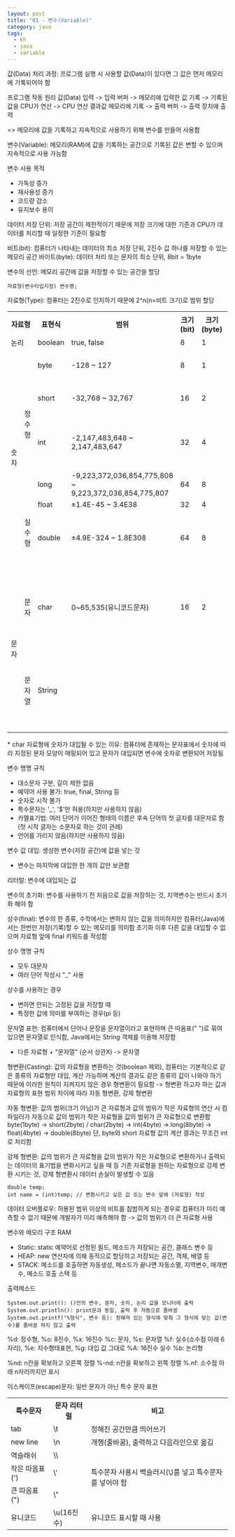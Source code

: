```yaml
---
layout: post
title: "01 - 변수(Variable)"
category: java
tags: 
  - kh
  - java
  - variable
---
```


값(Data) 처리 과정: 프로그램 실행 시 사용할 값(Data)이 있다면 그 값은 먼저 메모리에 기록되어야 함

프로그램 작동 원리
값(Data) 입력 -> 입력 버퍼 -> 메모리에 입력한 값 기록 -> 기록된 값을 CPU가 연산 -> CPU 연산 결과값 메모리에 기록 -> 출력 버퍼 -> 출력 장치에 출력

=> 메모리에 값을 기록하고 지속적으로 사용하기 위해 변수를 만들어 사용함

변수(Variable): 메모리(RAM)에 값을 기록하는 공간으로 기록된 값은 변할 수 있으며 지속적으로 사용 가능함

변수 사용 목적
- 가독성 증가
- 재사용성 증가
- 코드량 감소
- 유지보수 용이

데이터 저장 단위: 저장 공간이 제한적이기 때문에 저장 크기에 대한 기준과 CPU가 데이터를 처리할 때 일정한 기준이 필요함

비트(bit): 컴퓨터가 나타내는 데이터의 최소 저장 단위, 2진수 값 하나를 저장할 수 있는 메모리 공간
바이트(byte): 데이터 처리 또는 문자의 최소 단위, 8bit = 1byte

변수의 선언: 메모리 공간에 값을 저장할 수 있는 공간을 할당

```
자료형(변수타입지정) 변수명;
```

자료형(Type): 컴퓨터는 2진수로 인지하기 때문에 2^n(n=비트 크기)로 범위 할당
<table>
  <tr>
    <th colspan="2">자료형</th>
    <th>표현식</th>
    <th>범위</th>
    <th>크기(bit)</th>
    <th>크기(byte)</th>
    <th>기본 값</th>
    <th>특징</th>
  </tr>
  <tr>
    <td colspan="2">논리</td>
    <td>boolean</td>
    <td>true, false</td>
    <td>8</td>
    <td>1</td>
    <td>false</td>
    <td></td>
  </tr>
  <tr>
    <td rowspan="6">숫자</td>
    <td rowspan="4">정수형</td>
    <td>byte</td>
    <td>-128 ~ 127</td>
    <td>8</td>
    <td>1</td>
    <td>0</td>
    <td rowspan="2">옛 코드의 잔재</td>
  </tr>
  <tr>
    <td>short</td>
    <td>-32,768 ~ 32,767</td>
    <td>16</td>
    <td>2</td>
    <td>0</td>
  </tr>
  <tr>
    <td>int</td>
    <td>-2,147,483,648 ~ 2,147,483,647</td>
    <td>32</td>
    <td>4</td>
    <td>0</td>
    <td>정수 기본형</td>
  </tr>
  <tr>
    <td>long</td>
    <td>-9,223,372,036,854,775,808 ~ 9,223,372,036,854,775,807</td>
    <td>64</td>
    <td>8</td>
    <td>0L</td>
    <td></td>
  </tr>
  <tr>
    <td rowspan="2">실수형</td>
    <td>float</td>
    <td>±1.4E-45 ~ 3.4E38</td>
    <td>32</td>
    <td>4</td>
    <td>0.0f</td>
    <td></td>
  </tr>
  <tr>
    <td>double</td>
    <td>±4.9E-324 ~ 1.8E308</td>
    <td>64</td>
    <td>8</td>
    <td>0.0 또는 0.0d</td>
    <td>실수 기본형</td>
  </tr>
   <tr>
    <td rowspan="2">문자</td>
    <td>문자</td>
    <td>char</td>
    <td>0~65,535(유니코드문자)</td>
    <td>16</td>
    <td>2</td>
    <td>‘\u0000’</td>
    <td>홑따옴표(' ') 사용</td>
  </tr>
   <tr>
    <td>문자열</td>
    <td>String</td>
    <td></td>
    <td></td>
    <td></td>
    <td></td>
    <td>참조형, 따옴표(" ") </td>
  </tr>
</table>
* char 자료형에 숫자가 대입될 수 있는 이유: 컴퓨터에 존재하는 문자표에서 숫자에 따라 지정된 문자 모양이 매핑되어 있고 문자가 대입되면 변수에 숫자로 변환되어 저장됨

변수 명명 규칙
- 대소문자 구분, 길이 제한 없음
- 예약어 사용 불가: true, final, String 등
- 숫자로 시작 불가
- 특수문자는 '_', '$'만 허용(하지만 사용하지 않음)
- 카멜표기법: 여러 단어가 이어진 형태의 이름은 후속 단어의 첫 글자를 대문자로 함(첫 시작 글자는 소문자로 하는 것이 관례)
- 언어를 가리지 않음(하지만 사용하지 않음)

변수 값 대입: 생성한 변수(저장 공간)에 값을 넣는 것
* 변수는 마지막에 대입한 한 개의 값만 보관함

리터럴: 변수에 대입되는 값

변수의 초기화: 변수를 사용하기 전 처음으로 값을 저장하는 것, 지역변수는 반드시 초기화 해야 함

상수(final): 변수의 한 종류, 수학에서는 변하지 않는 값을 의미하지만 컴퓨터(Java)에서는 한번만 저장(기록)할 수 있는 메모리를 의미함
초기화 이후 다른 값을 대입할 수 없으며 자료형 앞에 final 키워드를 작성함

상수 명명 규칙
-  모두 대문자
-  여러 단어 작성시 "_" 사용

상수를 사용하는 경우
- 변하면 안되는 고정된 값을 저장할 때
- 특정한 값에 의미를 부여하는 경우(pi 등)

문자열 표현: 컴퓨터에서 단어나 문장을 문자열이라고 표현하며 큰 따옴표(" ")로 묶여 있으면 문자열로 인식함, Java에서는 String 객체를 이용해 저장함
* 다른 자료형 + "문자열" (순서 상관X) -> 문자열

형변환(Casting): 값의 자료형을 변환하는 것(boolean 제외), 컴퓨터는 기본적으로 같은 종류의 자료형만 대입, 계산 가능하며 계산의 결과도 같은 종류의 값이 나와야 하기 때문에 이러한 원칙이 지켜지지 않은 경우 형변환이 필요함
-> 형변환 하고자 하는 값과 자료형의 표현 범위 차이에 따라 자동 형변환, 강제 형변환

자동 형변환: 값의 범위(크기 아님)가 큰 자료형과 값의 범위가 작은 자료형의 연산 시 컴파일러가 자동으로 값의 범위가 작은 자료형을 값의 범위가 큰 자료형으로 변환함
byte(1byte) -> short(2byte) / char(2byte) -> int(4byte) -> long(8byte) -> float(4byte) -> double(8byte)
단, byte와 short 자료형 값의 계산 결과는 무조건 int로 처리함

강제 형변환: 값의 범위가 큰 자료형을 값의 범위가 작은 자료형으로 변환하거나 출력되는 데이터의 표기법을 변화시키고 싶을 때 등 기존 자료형을 원하는 자료형으로 강제 변환 시키는 것, 강제 형변환시 데이터 손실이 발생할 수 있음
```
double temp;
int name = (int)temp; // 변환시키고 싶은 값 또는 변수 앞에 (자료형) 작성
```

데이터 오버플로우: 허용된 범위 이상의 비트를 침범하게 되는 경우로 컴퓨터가 미리 예측할 수 없기 때문에 개발자가 미리 예측해야 함 -> 값의 범위가 더 큰 자료형 사용

변수와 메모리 구조
RAM
- Static: static 예약어로 선정된 필드, 메소드가 저장되는 공간, 클래스 변수 등
- HEAP: new 연산자에 의해 동적으로 할당하고 저장되는 공간, 객체, 배열 등
- STACK: 메소드를 호출하면 자동생성, 메소드가 끝나면 자동소멸, 지역변수, 매개변수, 메소드 호출 스택 등

출력메소드
```
System.out.print(): ()안의 변수, 문자, 숫자, 논리 값을 모니터에 출력
System.out.println(): print문과 동일, 출력 후 자동으로 줄바꿈
System.out.printf("%형식", 변수 등): 정해져 있는 형식에 맞춰 그 형식에 맞는 값(변수)를 줄바꿈 하지 않고 출력
```

%d: 정수형, %o: 8진수, %x: 16진수
%c: 문자, %s: 문자열
%f: 실수(소수점 아래 6자리), %e: 지수형태표현, %g: 대입 값 그대로
%A: 16진수 실수
%b: 논리형

%nd: n칸을 확보하고 오른쪽 정렬
%-nd: n칸을 확보하고 왼쪽 정렬
%.nf: 소수점 아래 n자리까지만 표시


이스케이프(escape)문자: 일반 문자가 아닌 특수 문자 표현
<table>
  <tr>
    <th>특수문자</th>
    <th>문자 리터럴</th>
    <th>비고</th>
  </tr>
  <tr>
    <td>tab</td>
    <td>\t</td>
    <td>정해진 공간만큼 띄어쓰기</td>
  </tr>
  <tr>
    <td>new line</td>
    <td>\n</td>
    <td>개행(줄바꿈), 출력하고 다음라인으로 옮김</td>
  </tr>
  <tr>
    <td>역슬래쉬</td>
    <td>\\</td>
    <td rowspan="3">특수문자 사용시 백슬러시(\)를 넣고 특수문자를 넣어야 함</td>
  </tr>
  <tr>
    <td>작은 따옴표(')</td>
    <td>\'</td>
  </tr>
  <tr>
    <td>큰 따옴표(")</td>
    <td>\"</td>
  </tr>
  <tr>
    <td>유니코드</td>
    <td>\u(16진수)</td>
    <td>유니코드 표시할 때 사용</td>
  </tr>
</table>


